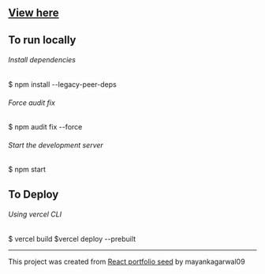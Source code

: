 ## [View here](https://https://eclarum-kohl.vercel.app/ "View here")

## To run locally

######  Install dependencies
$ npm install --legacy-peer-deps

###### Force audit fix
$ npm audit fix --force

###### Start the development server
$ npm start

## To Deploy

###### Using vercel CLI
$ vercel build
$vercel deploy --prebuilt


------------


This project was created from [React portfolio seed](http://github.com/mayankagarwal09/dev-portfolio "React portfolio seed") by mayankagarwal09


